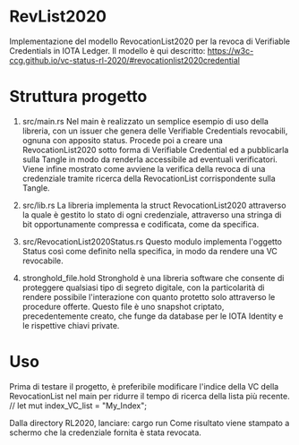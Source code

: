 # RevList2020
Implementazione del modello RevocationList2020 per la revoca di Verifiable Credentials in IOTA Ledger.
Il modello è qui descritto: https://w3c-ccg.github.io/vc-status-rl-2020/#revocationlist2020credential

# Struttura progetto
1) src/main.rs
Nel main è realizzato un semplice esempio di uso della libreria, con un issuer che genera delle Verifiable Credentials revocabili, ognuna con apposito status.
Procede poi a creare una RevocationList2020 sotto forma di Verifiable Credential ed a pubblicarla sulla Tangle in modo da renderla accessibile ad eventuali verificatori. Viene infine mostrato come avviene la verifica della revoca di una credenziale tramite ricerca della RevocationList corrispondente sulla Tangle.

2) src/lib.rs
La libreria implementa la struct RevocationList2020 attraverso la quale è gestito lo stato di ogni credenziale, attraverso una stringa di bit opportunamente compressa e codificata, come da specifica.

3) src/RevocationList2020Status.rs
Questo modulo implementa l'oggetto Status così come definito nella specifica, in modo da rendere una VC revocabile.

4) stronghold_file.hold
Stronghold è una libreria software che consente di proteggere qualsiasi tipo di segreto digitale, con la particolarità di rendere possibile l'interazione con
quanto protetto solo attraverso le procedure offerte.
Questo file è uno snapshot criptato, precedentemente creato, che funge da database per le IOTA Identity e le rispettive chiavi private.

# Uso
Prima di testare il progetto, è preferibile modificare l'indice della VC della RevocationList nel main per ridurre il tempo di ricerca della lista più recente.
// let mut index_VC_list = "My_Index";

Dalla directory RL2020, lanciare:   cargo run
Come risultato viene stampato a schermo che la credenziale fornita è stata revocata.

